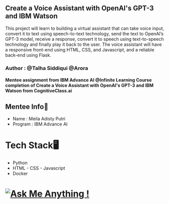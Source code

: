 ## Create a Voice Assistant with OpenAI's GPT-3 and IBM Watson
This project will learn to building a virtual assistant that can take voice input, convert it to text using speech-to-text technology, send the text to OpenAI’s GPT-3 model, receive a response, convert it to speech using text-to-speech technology and finally play it back to the user. The voice assistant will have a responsive front-end using HTML, CSS, and Javascript, and a reliable back-end using Flask.

### Author : @Talha Siddiqui @Arora

#### Mentee assignment from IBM Advance AI @Infinite Learning Course completion of Create a Voice Assistant with OpenAI's GPT-3 and IBM Watson from CognitiveClass.ai


## Mentee Info👧
- Name : Meila Adisty Putri
- Program : IBM Advance AI

# Tech Stack🖥
- Python
- HTML - CSS - Javascript
- Docker

# [![Ask Me Anything !](https://img.shields.io/badge/Ask%20me-anything-1abc9c.svg)](https://GitHub.com/Naereen/ama)

